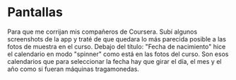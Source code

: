 # Pantallas
Para que me corrijan mis compañeros de Coursera.
Subí algunos screenshots de la app y traté de que quedara lo más parecida posible a las fotos de muestra en el curso. Debajo del título: "Fecha de nacimiento" hice el calendario en modo "spinner" como está en las fotos del curso. Son esos calendarios que para seleccionar la fecha hay que girar el día, el mes y el año como si fueran máquinas tragamonedas. 
